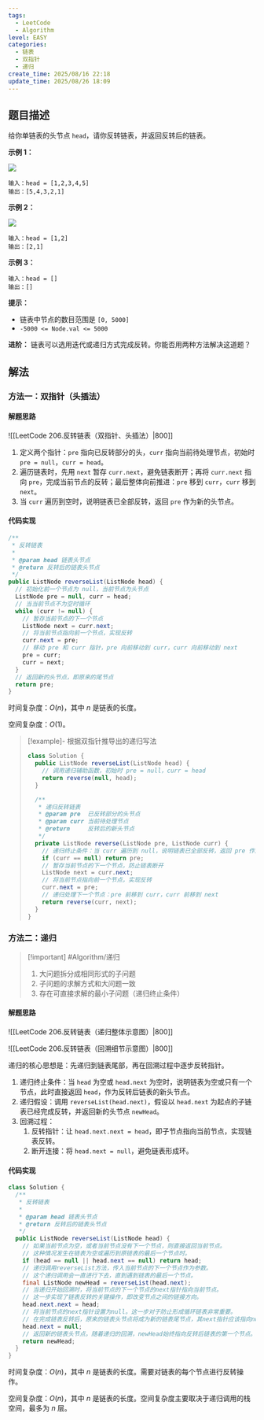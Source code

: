 ```yaml
---
tags:
  - LeetCode
  - Algorithm
level: EASY
categories:
  - 链表
  - 双指针
  - 递归
create_time: 2025/08/16 22:18
update_time: 2025/08/26 18:09
---
```


## 题目描述

给你单链表的头节点 `head`，请你反转链表，并返回反转后的链表。

**示例 1：**

![](https://img.xiaorang.fun/202508242259661.png)

```text
输入：head = [1,2,3,4,5]
输出：[5,4,3,2,1]
```

**示例 2：**

![](https://img.xiaorang.fun/202508242259663.png)

```text
输入：head = [1,2]
输出：[2,1]
```

**示例 3：**

```text
输入：head = []
输出：[]
```

**提示：**

- 链表中节点的数目范围是 `[0, 5000]`
- `-5000 <= Node.val <= 5000`

**进阶：**
链表可以选用迭代或递归方式完成反转。你能否用两种方法解决这道题？

## 解法

### 方法一：双指针（头插法）

#### 解题思路

![[LeetCode 206.反转链表（双指针、头插法）|800]]

1. 定义两个指针：`pre` 指向已反转部分的头，`curr` 指向当前待处理节点，初始时 `pre = null`，`curr = head`。
2. 遍历链表时，先用 `next` 暂存 `curr.next`，避免链表断开；再将 `curr.next` 指向 `pre`，完成当前节点的反转；最后整体向前推进：`pre` 移到 `curr`，`curr` 移到 `next`。
3. 当 `curr` 遍历到空时，说明链表已全部反转，返回 `pre` 作为新的头节点。

#### 代码实现

```java
/**  
 * 反转链表  
 *  
 * @param head 链表头节点  
 * @return 反转后的链表头节点  
 */  
public ListNode reverseList(ListNode head) {  
  // 初始化前一个节点为 null，当前节点为头节点  
  ListNode pre = null, curr = head;  
  // 当当前节点不为空时循环  
  while (curr != null) {  
    // 暂存当前节点的下一个节点  
    ListNode next = curr.next;  
    // 将当前节点指向前一个节点，实现反转  
    curr.next = pre;  
    // 移动 pre 和 curr 指针，pre 向前移动到 curr，curr 向前移动到 next    
    pre = curr;  
    curr = next;  
  }  
  // 返回新的头节点，即原来的尾节点  
  return pre;  
}
```

时间复杂度：$O(n)$，其中 $n$ 是链表的长度。

空间复杂度：$O(1)$。

> [!example]- 根据双指针推导出的递归写法
>
> ```java
> class Solution {  
>   public ListNode reverseList(ListNode head) {  
>     // 调用递归辅助函数，初始时 pre = null，curr = head  
>     return reverse(null, head);  
>   }  
> 
>   /**
>    * 递归反转链表
>    * @param pre  已反转部分的头节点
>    * @param curr 当前待处理节点
>    * @return     反转后的新头节点
>    */
>   private ListNode reverse(ListNode pre, ListNode curr) {  
>     // 递归终止条件：当 curr 遍历到 null，说明链表已全部反转，返回 pre 作为新的头节点  
>     if (curr == null) return pre;  
>     // 暂存当前节点的下一个节点，防止链表断开  
>     ListNode next = curr.next;  
>     // 将当前节点指向前一个节点，实现反转  
>     curr.next = pre;  
>     // 递归处理下一个节点：pre 前移到 curr，curr 前移到 next  
>     return reverse(curr, next);  
>   }  
> }
> ```

### 方法二：递归

> [!important] #Algorithm/递归
> 1. 大问题拆分成相同形式的子问题
> 2. 子问题的求解方式和大问题一致
> 3. 存在可直接求解的最小子问题（递归终止条件）

#### 解题思路

![[LeetCode 206.反转链表（递归整体示意图）|800]]

![[LeetCode 206.反转链表（回溯细节示意图）|800]]

递归的核心思想是：先递归到链表尾部，再在回溯过程中逐步反转指针。
1. 递归终止条件：当 `head` 为空或 `head.next` 为空时，说明链表为空或只有一个节点，此时直接返回 `head`，作为反转后链表的新头节点。
2. 递归假设：调用 `reverseList(head.next)`，假设以 `head.next` 为起点的子链表已经完成反转，并返回新的头节点 `newHead`。
3. 回溯过程：
	1. 反转指针：让 `head.next.next = head`，即子节点指向当前节点，实现链表反转。
	2. 断开连接：将 `head.next = null`，避免链表形成环。

#### 代码实现

```java
class Solution {  
  /**  
   * 反转链表  
   *  
   * @param head 链表头节点  
   * @return 反转后的链表头节点  
   */  
  public ListNode reverseList(ListNode head) {  
    // 如果当前节点为空，或者当前节点没有下一个节点，则直接返回当前节点。  
    // 这种情况发生在链表为空或遍历到原链表的最后一个节点时。  
    if (head == null || head.next == null) return head;  
    // 递归调用reverseList方法，传入当前节点的下一个节点作为参数。  
    // 这个递归调用会一直进行下去，直到遇到链表的最后一个节点。  
    final ListNode newHead = reverseList(head.next);  
    // 当递归开始回溯时，将当前节点的下一个节点的next指针指向当前节点。  
    // 这一步实现了链表反转的关键操作，即改变节点之间的链接方向。  
    head.next.next = head;  
    // 将当前节点的next指针设置为null。这一步对于防止形成循环链表非常重要。  
    // 在完成链表反转后，原来的链表头节点将成为新的链表尾节点，其next指针应该指向null。  
    head.next = null;  
    // 返回新的链表头节点。随着递归的回溯，newHead始终指向反转后链表的第一个节点。  
    return newHead;  
  }  
}
```

时间复杂度：$O(n)$，其中 $n$ 是链表的长度。需要对链表的每个节点进行反转操作。

空间复杂度：$O(n)$，其中 $n$ 是链表的长度。空间复杂度主要取决于递归调用的栈空间，最多为 $n$ 层。
